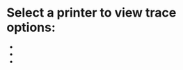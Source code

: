 # Select a printer to view trace options:
- [](TraceOptions_MK3.md)
- [](TraceOptions_MK3S.md)
- [](TraceOptions_MK3SMMU2.md)
